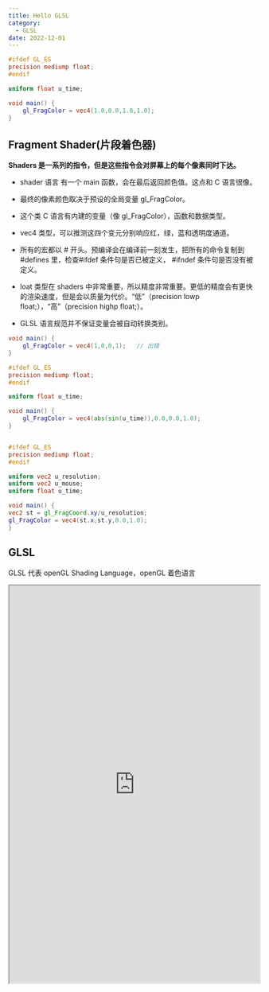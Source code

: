 ```yaml
---
title: Hello GLSL
category:
  - GLSL
date: 2022-12-01
---
```


<div ref="helloRef"></div>

```glsl
#ifdef GL_ES
precision mediump float;
#endif

uniform float u_time;

void main() {
	gl_FragColor = vec4(1.0,0.0,1.0,1.0);
}

```

## Fragment Shader(片段着色器)

**Shaders 是一系列的指令，但是这些指令会对屏幕上的每个像素同时下达。**

- shader 语言 有一个 main 函数，会在最后返回颜色值。这点和 C 语言很像。

- 最终的像素颜色取决于预设的全局变量 gl_FragColor。

- 这个类 C 语言有内建的变量（像 gl_FragColor），函数和数据类型。

- vec4 类型，可以推测这四个变元分别响应红，绿，蓝和透明度通道。

- 所有的宏都以 # 开头。预编译会在编译前一刻发生，把所有的命令复制到 #defines 里，检查#ifdef 条件句是否已被定义， #ifndef 条件句是否没有被定义。

- loat 类型在 shaders 中非常重要，所以精度非常重要。更低的精度会有更快的渲染速度，但是会以质量为代价。“低”（precision lowp float;），“高”（precision highp float;）。

- GLSL 语言规范并不保证变量会被自动转换类别。

```glsl
void main() {
    gl_FragColor = vec4(1,0,0,1);   // 出错
}
```

<div ref="timeRef"></div>

```glsl
#ifdef GL_ES
precision mediump float;
#endif

uniform float u_time;

void main() {
	gl_FragColor = vec4(abs(sin(u_time)),0.0,0.0,1.0);
}

```

<div ref="fragRef"></div>

```glsl

#ifdef GL_ES
precision mediump float;
#endif

uniform vec2 u_resolution;
uniform vec2 u_mouse;
uniform float u_time;

void main() {
vec2 st = gl_FragCoord.xy/u_resolution;
gl_FragColor = vec4(st.x,st.y,0.0,1.0);
}

```

## GLSL

GLSL 代表 openGL Shading Language，openGL 着色语言

<iframe src="https://openglbook.com/chapter-0-preface-what-is-opengl.html" style="width:100%;" height="800px"></iframe>

<script setup>
import * as THREE from 'three'
import {ref,onMounted} from 'vue'


    // 导入轨道控制器
import {
    OrbitControls
} from 'three/examples/jsm/controls/OrbitControls'


const initScene = (shader)=>{
    // 1.创建场景
    const scene = new THREE.Scene()
    const clock = new THREE.Clock();
    const uniforms = {
        u_time: { type: "f", value: 1.0 },
        u_resolution: { type: "v2", value: new THREE.Vector2()}
    }
    // 2.创建相机
    const camera = new THREE.PerspectiveCamera(75,
    2 , 0.1, 1000);

    // 设置相机位置
    camera.position.set(0, 0, 10)
    scene.add(camera)

    // 着色器配置
    const shaderMaterial = new THREE.ShaderMaterial({
        uniforms:uniforms,
        fragmentShader: shader.fragmentShader,
        side: THREE.DoubleSide
    })
    // 创建平面
    const floor = new THREE.Mesh(new THREE.PlaneGeometry(10, 10), shaderMaterial)
    scene.add(floor)
    // 初始化渲染器
    const renderer = new THREE.WebGLRenderer()
    if(!__VUEPRESS_SSR__) {
        renderer.setPixelRatio( window.devicePixelRatio );
    }
    // 设置渲染器大小

    renderer.setSize(shader.shaderDom.value.offsetWidth, shader.shaderDom.value.offsetWidth/2)
    renderer.shadowMap.enabled = true
    shader.shaderDom.value.appendChild(renderer.domElement)
    renderer.render(scene,camera)
        // 创建轨道控制器
    const controls = new OrbitControls(camera, renderer.domElement)
    // 设置控制器阻尼
    controls.enableDamping = true
    uniforms.u_resolution.value.x = renderer.domElement.width
    uniforms.u_resolution.value.y = renderer.domElement.height
    function render() {
        uniforms.u_time.value += clock.getDelta();
        controls.update()
        renderer.render(scene, camera)
        requestAnimationFrame(render)
    }

    render()

}
const helloRef = ref()

const helloShader = {
    fragmentShader: `
        #ifdef GL_ES
        precision mediump float;
        #endif
        void main(){
        gl_FragColor = vec4(1.0, 0.0, 1.0, 1.0);
        }
        `,
    shaderDom:helloRef

}

const timeRef = ref()
const timeShader = {
    fragmentShader:`
    #ifdef GL_ES
    precision mediump float;
    #endif

    uniform float u_time;

    void main() {
	    gl_FragColor = vec4(abs(sin(u_time)),0.0,0.0,1.0);
    }
    `,
    shaderDom:timeRef
}


const fragRef = ref()

const fragShader = {
    fragmentShader:`
    #ifdef GL_ES
    precision mediump float;
    #endif

    uniform vec2 u_resolution;
    uniform vec2 u_mouse;
    uniform float u_time;

    void main() {
    	vec2 st = gl_FragCoord.xy/u_resolution;
    	gl_FragColor = vec4(st.x,st.y,0.0,1.0);
    }`,
    shaderDom:fragRef
}

onMounted(()=>{
    initScene(helloShader)
    initScene(timeShader)
    initScene(fragShader)
})




</script>
